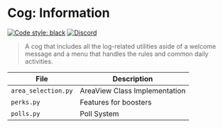 # Cog: Information

[![Code style: black](https://img.shields.io/badge/code%20style-black-000000.svg?style=for-the-badge)](https://github.com/psf/black)
[![Discord](https://img.shields.io/discord/719343092963999804?color=%235865F2&label=Server&logo=discord&logoColor=white&style=for-the-badge)](https://discord.gg/CENcTvnarE)

> A cog that includes all the log-related utilities aside of a welcome message and a menu that handles the rules and common daily activities.

| File                | Description                   |
| ------------------- | ----------------------------- |
| `area_selection.py` | AreaView Class Implementation |
| `perks.py`          | Features for boosters         |
| `polls.py`          | Poll System                   |
